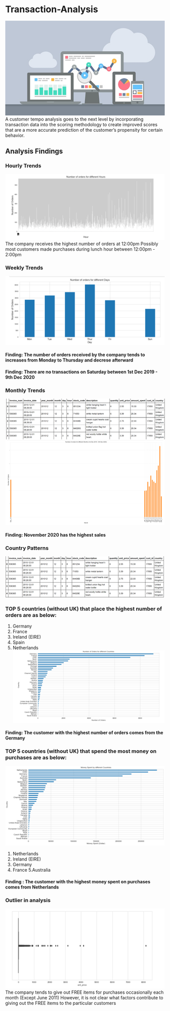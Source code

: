 # Transaction-Analysis
![Head](Images/ecommerce-analysis.jpg)
A customer tempo analysis goes to the next level by incorporating transaction data into the scoring methodology to create improved scores that are a more accurate prediction of the customer’s propensity for certain behavior.


## Analysis Findings

### Hourly Trends
![Head](Images/Hourly_orders.PNG)
The company receives the highest number of orders at 12:00pm
Possibly most customers made purchases during lunch hour between 12:00pm - 2:00pm


### Weekly Trends
![Head](Images/Daily_orders.PNG)
#### Finding: The number of orders received by the company tends to increases from Monday to Thursday and decrese afterward
#### Finding: There are no transactions on Saturday between 1st Dec 2019 - 9th Dec 2020

### Monthly Trends
![Head](Images/Monthly_orders.PNG)
![Head](Images/Monthly_orders2.PNG)
####  Finding: November 2020 has the highest sales

### Country Patterns
![Head](Images/Country_patterns.PNG)
### TOP 5 countries (without UK) that place the highest number of orders are as below:
1. Germany
2. France
3. Ireland (EIRE)
4. Spain
5. Netherlands
![Head](Images/Country_orders.PNG)
#### Finding: The customer with the highest number of orders comes from the Germany

### TOP 5 countries (without UK) that spend the most money on purchases are as below:
![Head](Images/Country_money_spent.PNG) 
1. Netherlands
2. Ireland (EIRE)
3. Germany
4. France
5.Australia
#### Finding : The customer with the highest money spent on purchases comes from Netherlands

### Outlier in analysis
![Head](Images/free_item.PNG)
The company tends to give out FREE items for purchases occasionally each month (Except June 2011)
However, it is not clear what factors contribute to giving out the FREE items to the particular customers
